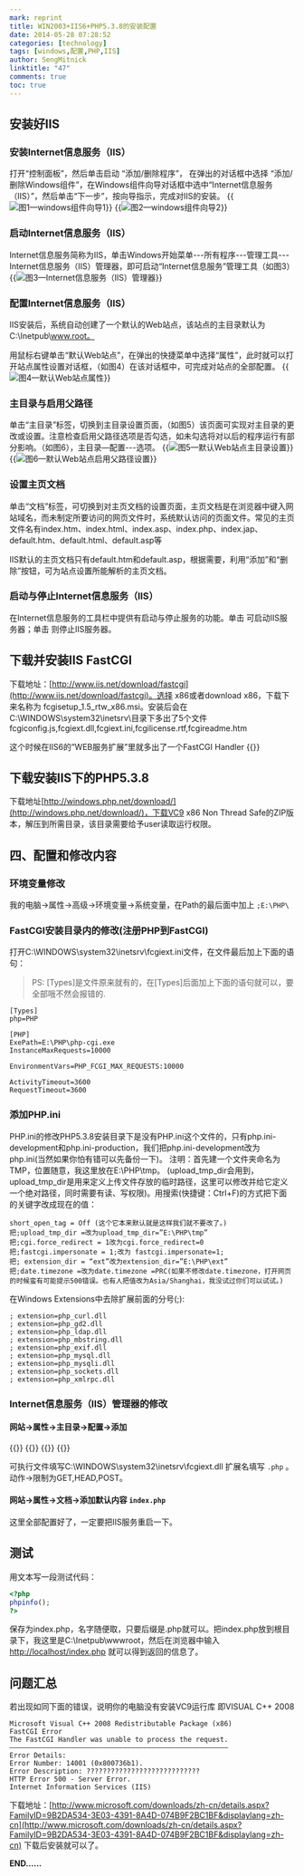 ```yaml
---
mark: reprint
title: WIN2003+IIS6+PHP5.3.8的安装配置
date: 2014-05-28 07:28:52
categories: [technology]
tags: [windows,配置,PHP,IIS]
author: SengMitnick
linktitle: "47"
comments: true
toc: true
---
```

## 安装好IIS
### 安装Internet信息服务（IIS）
打开“控制面板”，然后单击启动 “添加/删除程序”， 在弹出的对话框中选择 “添加/删除Windows组件”，在Windows组件向导对话框中选中“Internet信息服务（IIS）”，然后单击“下一步”，按向导指示，完成对IIS的安装。
{{<img name="01.jpg" caption="图1—windows组件向导1" alt="图1—windows组件向导1" full="true" >}}
{{<img name="02.jpg" caption="图2—windows组件向导2" alt="图2—windows组件向导2" full="true" >}}
<!--more-->
### 启动Internet信息服务（IIS）

Internet信息服务简称为IIS，单击Windows开始菜单---所有程序---管理工具---Internet信息服务（IIS）管理器，即可启动“Internet信息服务”管理工具（如图3）
{{<img name="03.jpg" caption="图3—Internet信息服务（IIS）管理器" alt="图3—Internet信息服务（IIS）管理器" full="true" >}}

### 配置Internet信息服务（IIS）

IIS安装后，系统自动创建了一个默认的Web站点，该站点的主目录默认为C:\\Inetpub\\www.root。

用鼠标右键单击“默认Web站点”，在弹出的快捷菜单中选择“属性”，此时就可以打开站点属性设置对话框，（如图4）在该对话框中，可完成对站点的全部配置。
{{<img name="04.jpg" caption="图4—默认Web站点属性" alt="图4—默认Web站点属性" full="true" >}}

### 主目录与启用父路径

单击“主目录”标签，切换到主目录设置页面，（如图5）该页面可实现对主目录的更改或设置。注意检查启用父路径选项是否勾选，如未勾选将对以后的程序运行有部分影响。（如图6），主目录—配置---选项。
{{<img name="05.jpg" caption="图5—默认Web站点主目录设置" alt="图5—默认Web站点主目录设置" full="true" >}}
{{<img name="06.jpg" caption="图6—默认Web站点启用父路径设置" alt="图6—默认Web站点启用父路径设置" full="true" >}}

### 设置主页文档

单击“文档”标签，可切换到对主页文档的设置页面，主页文档是在浏览器中键入网站域名，而未制定所要访问的网页文件时，系统默认访问的页面文件。常见的主页文件名有index.htm、index.html、index.asp、index.php、index.jap、default.htm、default.html、default.asp等

IIS默认的主页文档只有default.htm和default.asp，根据需要，利用“添加”和“删除”按钮，可为站点设置所能解析的主页文档。


### 启动与停止Internet信息服务（IIS）

在Internet信息服务的工具栏中提供有启动与停止服务的功能。单击 可启动IIS服务器；单击 则停止IIS服务器。

## 下载并安装IIS FastCGI
下载地址：[http://www.iis.net/download/fastcgi](http://www.iis.net/download/fastcgi)。选择 x86或者download x86，下载下来名称为 fcgisetup_1.5_rtw_x86.msi。安装后会在C:\WINDOWS\system32\inetsrv\目录下多出了5个文件fcgiconfig.js,fcgiext.dll,fcgiext.ini,fcgilicense.rtf,fcgireadme.htm


这个时候在IIS6的”WEB服务扩展”里就多出了一个FastCGI Handler
{{<img name="07.gif" full="true" >}}

## 下载安装IIS下的PHP5.3.8
下载地址[http://windows.php.net/download/](http://windows.php.net/download/)，下载VC9 x86 Non Thread Safe的ZIP版本，解压到所需目录，该目录需要给予user读取运行权限。

## 四、配置和修改内容
### 环境变量修改
我的电脑->属性->高级->环境变量->系统变量，在Path的最后面中加上 `;E:\PHP\`
### FastCGI安装目录内的修改(注册PHP到FastCGI)
打开C:\WINDOWS\system32\inetsrv\fcgiext.ini文件，在文件最后加上下面的语句：
> PS: [Types]是文件原来就有的，在[Types]后面加上下面的语句就可以，要全部哦不然会报错的.

```
[Types]
php=PHP

[PHP]
ExePath=E:\PHP\php-cgi.exe
InstanceMaxRequests=10000

EnvironmentVars=PHP_FCGI_MAX_REQUESTS:10000

ActivityTimeout=3600
RequestTimeout=3600
```
### 添加PHP.ini
PHP.ini的修改PHP5.3.8安装目录下是没有PHP.ini这个文件的，只有php.ini-development和php.ini-production，我们把php.ini-development改为php.ini(当然如果你怕有错可以先备份一下)。
注明：首先建一个文件夹命名为TMP，位置随意，我这里放在E:\PHP\tmp。 (upload_tmp_dir会用到，upload_tmp_dir是用来定义上传文件存放的临时路径，这里可以修改并给它定义一个绝对路径，同时需要有读、写权限)。用搜索(快捷键：Ctrl+F)的方式把下面的关键字改成现在的值：
```
short_open_tag = Off (这个它本来默认就是这样我们就不要改了。)
把;upload_tmp_dir =改为upload_tmp_dir=”E:\PHP\tmp”
把;cgi.force_redirect = 1改为cgi.force_redirect=0
把;fastcgi.impersonate = 1;改为 fastcgi.impersonate=1;
把; extension_dir = “ext”改为extension_dir=”E:\PHP\ext”
把;date.timezone =改为date.timezone =PRC(如果不修改date.timezone，打开网页的时候蛮有可能提示500错误。也有人把值改为Asia/Shanghai，我没试过你们可以试试。)
```
在Windows Extensions中去除扩展前面的分号(;):
```
; extension=php_curl.dll
; extension=php_gd2.dll
; extension=php_ldap.dll
; extension=php_mbstring.dll
; extension=php_exif.dll
; extension=php_mysql.dll
; extension=php_mysqli.dll
; extension=php_sockets.dll
; extension=php_xmlrpc.dll
```

### Internet信息服务（IIS）管理器的修改
#### 网站->属性->主目录->配置->添加
{{<img name="08.gif" full="true" >}}
{{<img name="09.gif" full="true" >}}
{{<img name="10.gif" full="true" >}}
{{<img name="11.gif" full="true" >}}

可执行文件填写C:\WINDOWS\system32\inetsrv\fcgiext.dll
扩展名填写 `.php` 。
动作->限制为GET,HEAD,POST。
#### 网站->属性->文档->添加默认内容 `index.php`
这里全部配置好了，一定要把IIS服务重启一下。

## 测试
用文本写一段测试代码：
~~~ php
<?php
phpinfo();
?>
~~~
保存为index.php，名字随便取，只要后缀是.php就可以。把index.php放到根目录下，我这里是C:\Inetpub\wwwroot，然后在浏览器中输入[http://localhost/index.php](http://localhost/index.php) 就可以得到返回的信息了。

## 问题汇总
若出现如同下面的错误，说明你的电脑没有安装VC9运行库 即VISUAL C++ 2008
```
Microsoft Visual C++ 2008 Redistributable Package (x86)
FastCGI Error
The FastCGI Handler was unable to process the request.
——————————————————————————————————————————————————————
Error Details:
Error Number: 14001 (0x800736b1).
Error Description: ????????????????????????????
HTTP Error 500 - Server Error.
Internet Information Services (IIS)
```
下载地址：[http://www.microsoft.com/downloads/zh-cn/details.aspx?FamilyID=9B2DA534-3E03-4391-8A4D-074B9F2BC1BF&displaylang=zh-cn](http://www.microsoft.com/downloads/zh-cn/details.aspx?FamilyID=9B2DA534-3E03-4391-8A4D-074B9F2BC1BF&displaylang=zh-cn)
下载后安装就可以了。

**END……**